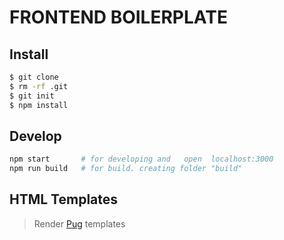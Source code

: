 # FRONTEND BOILERPLATE

## Install
```sh
$ git clone 
$ rm -rf .git
$ git init
$ npm install
```

## Develop
```sh
npm start       # for developing and   open  localhost:3000
npm run build   # for build. creating folder "build"
```

## HTML Templates 

> Render [Pug](https://pugjs.org/api/getting-started.html) templates
